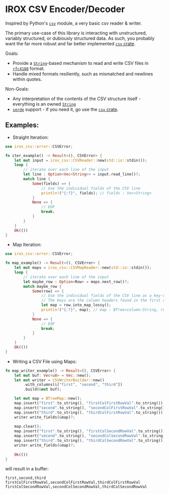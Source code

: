 IROX CSV Encoder/Decoder
=========================

Inspired by Python's [`csv`](https://docs.python.org/3/library/csv.html) module, a very basic csv reader & writer.

The primary use-case of this library is interacting with unstructured, variably structured, or dubiously structured data.  As such, you probably want the far more robust and far better implemented [`csv` crate](https://crates.io/crates/csv).

Goals: 
 * Provide a [`String`](https://doc.rust-lang.org/std/string/struct.String.html)-based mechanism to read and write CSV files in [`rfc4180`](doc/rfc4180.txt) format.
 * Handle mixed formats resiliently, such as mismatched and newlines within quotes.

Non-Goals:
 * Any interpretation of the contents of the CSV structure itself - everything is an owned [`String`](https://doc.rust-lang.org/std/string/struct.String.html)
 * [`serde`](https://crates.io/crates/serde) support - if you need it, go use the [`csv` crate](https://crates.io/crates/csv).

Examples:
----------
* Straight Iteration:
```rust
use irox_csv::error::CSVError;

fn iter_example() -> Result<(), CSVError> {
    let mut input = irox_csv::CSVReader::new(std::io::stdin());
    loop {
        // iterate over each line of the input
        let line : Option<Vec<String>> = input.read_line()?;
        match line {
            Some(fields) => {
                // Use the individual fields of the CSV line
                println!("{:?}", fields); // fields : Vec<String>
            }
            None => {
                // EOF
                break;
            }
        }
    }
    Ok(())
}
```

* Map Iteration:
```rust
use irox_csv::error::CSVError;

fn map_example() -> Result<(), CSVError> {
    let mut maps = irox_csv::CSVMapReader::new(std::io::stdin());
    loop {
        // iterate over each line of the input
        let maybe_row : Option<Row> = maps.next_row()?;
        match maybe_row {
            Some(row) => {
                // Use the individual fields of the CSV line as a key-value map
                // The keys are the column headers found in the first row, the values are the matching row entry
                let map = row.into_map_lossy();
                println!("{:?}", map); // map : BTree<column:String, rowVal:String>
            }
            None => {
                // EOF
                break;
            }
        }
    }
    Ok(())
}
```

* Writing a CSV File using Maps:
```rust
fn map_writer_example() -> Result<(), CSVError> {
    let mut buf: Vec<u8> = Vec::new();
    let mut writer = CSVWriterBuilder::new()
        .with_columns(&["first", "second", "third"])
        .build(&mut buf);

    let mut map = BTreeMap::new();
    map.insert("first".to_string(), "firstColFirstRowVal".to_string());
    map.insert("second".to_string(), "secondColFirstRowVal".to_string());
    map.insert("third".to_string(), "thirdColFirstRowVal".to_string());
    writer.write_fields(&map)?;
    
    map.clear();
    map.insert("first".to_string(), "firstColSecondRowVal".to_string());
    map.insert("second".to_string(), "secondColSecondRowVal".to_string());
    map.insert("third".to_string(), "thirdColSecondRowVal".to_string());
    writer.write_fields(&map)?;
    
    Ok(())
}
```
will result in a buffer:
```csv
first,second,third
firstColFirstRowVal,secondColFirstRowVal,thirdColFirstRowVal
firstColSecondRowVal,secondColSecondRowVal,thirdColSecondRowVal
```